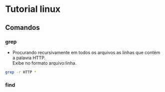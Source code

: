 # Tutorial linux


## Comandos

### grep

- Procurando recursivamente em todos os arquivos as linhas que contém a palavra HTTP. <br>
  Exibe no formato arquivo:linha.
```sh
grep -r HTTP *
```

### find

